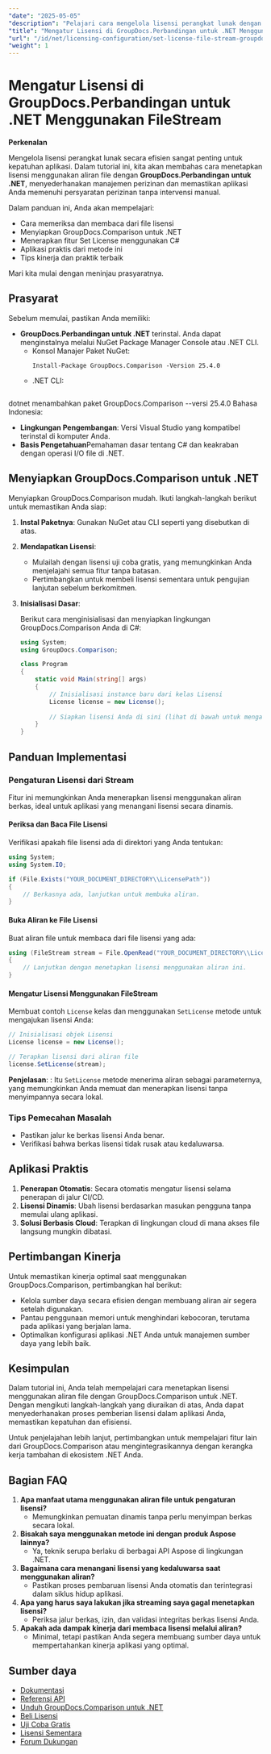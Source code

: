 ```yaml
---
"date": "2025-05-05"
"description": "Pelajari cara mengelola lisensi perangkat lunak dengan mudah menggunakan GroupDocs.Comparison untuk .NET menggunakan aliran file. Panduan ini menyediakan contoh kode dan praktik terbaik."
"title": "Mengatur Lisensi di GroupDocs.Perbandingan untuk .NET Menggunakan FileStream"
"url": "/id/net/licensing-configuration/set-license-file-stream-groupdocs-comparison-dotnet/"
"weight": 1
---
```


# Mengatur Lisensi di GroupDocs.Perbandingan untuk .NET Menggunakan FileStream

**Perkenalan**

Mengelola lisensi perangkat lunak secara efisien sangat penting untuk kepatuhan aplikasi. Dalam tutorial ini, kita akan membahas cara menetapkan lisensi menggunakan aliran file dengan **GroupDocs.Perbandingan untuk .NET**, menyederhanakan manajemen perizinan dan memastikan aplikasi Anda memenuhi persyaratan perizinan tanpa intervensi manual.

Dalam panduan ini, Anda akan mempelajari:
- Cara memeriksa dan membaca dari file lisensi
- Menyiapkan GroupDocs.Comparison untuk .NET
- Menerapkan fitur Set License menggunakan C#
- Aplikasi praktis dari metode ini
- Tips kinerja dan praktik terbaik

Mari kita mulai dengan meninjau prasyaratnya.

## Prasyarat

Sebelum memulai, pastikan Anda memiliki:
- **GroupDocs.Perbandingan untuk .NET** terinstal. Anda dapat menginstalnya melalui NuGet Package Manager Console atau .NET CLI.
  - Konsol Manajer Paket NuGet:
    ```shell
    Install-Package GroupDocs.Comparison -Version 25.4.0
    ```
  - .NET CLI:
    ```bash
dotnet menambahkan paket GroupDocs.Comparison --versi 25.4.0
    Bahasa Indonesia:
- **Lingkungan Pengembangan**: Versi Visual Studio yang kompatibel terinstal di komputer Anda.
- **Basis Pengetahuan**Pemahaman dasar tentang C# dan keakraban dengan operasi I/O file di .NET.

## Menyiapkan GroupDocs.Comparison untuk .NET

Menyiapkan GroupDocs.Comparison mudah. Ikuti langkah-langkah berikut untuk memastikan Anda siap:

1. **Instal Paketnya**: Gunakan NuGet atau CLI seperti yang disebutkan di atas.
2. **Mendapatkan Lisensi**:
   - Mulailah dengan lisensi uji coba gratis, yang memungkinkan Anda menjelajahi semua fitur tanpa batasan.
   - Pertimbangkan untuk membeli lisensi sementara untuk pengujian lanjutan sebelum berkomitmen.
3. **Inisialisasi Dasar**:

    Berikut cara menginisialisasi dan menyiapkan lingkungan GroupDocs.Comparison Anda di C#:

    ```csharp
    using System;
    using GroupDocs.Comparison;

    class Program
    {
        static void Main(string[] args)
        {
            // Inisialisasi instance baru dari kelas Lisensi
            License license = new License();
            
            // Siapkan lisensi Anda di sini (lihat di bawah untuk mengaturnya dari aliran)
        }
    }
    ```

## Panduan Implementasi

### Pengaturan Lisensi dari Stream

Fitur ini memungkinkan Anda menerapkan lisensi menggunakan aliran berkas, ideal untuk aplikasi yang menangani lisensi secara dinamis.

#### Periksa dan Baca File Lisensi

Verifikasi apakah file lisensi ada di direktori yang Anda tentukan:

```csharp
using System;
using System.IO;

if (File.Exists("YOUR_DOCUMENT_DIRECTORY\\LicensePath"))
{
    // Berkasnya ada, lanjutkan untuk membuka aliran.
}
```

#### Buka Aliran ke File Lisensi

Buat aliran file untuk membaca dari file lisensi yang ada:

```csharp
using (FileStream stream = File.OpenRead("YOUR_DOCUMENT_DIRECTORY\\LicensePath"))
{
    // Lanjutkan dengan menetapkan lisensi menggunakan aliran ini.
}
```

#### Mengatur Lisensi Menggunakan FileStream

Membuat contoh `License` kelas dan menggunakan `SetLicense` metode untuk mengajukan lisensi Anda:

```csharp
// Inisialisasi objek Lisensi
License license = new License();

// Terapkan lisensi dari aliran file
license.SetLicense(stream);
```

**Penjelasan**: : Itu `SetLicense` metode menerima aliran sebagai parameternya, yang memungkinkan Anda memuat dan menerapkan lisensi tanpa menyimpannya secara lokal.

### Tips Pemecahan Masalah

- Pastikan jalur ke berkas lisensi Anda benar.
- Verifikasi bahwa berkas lisensi tidak rusak atau kedaluwarsa.

## Aplikasi Praktis

1. **Penerapan Otomatis**: Secara otomatis mengatur lisensi selama penerapan di jalur CI/CD.
2. **Lisensi Dinamis**: Ubah lisensi berdasarkan masukan pengguna tanpa memulai ulang aplikasi.
3. **Solusi Berbasis Cloud**: Terapkan di lingkungan cloud di mana akses file langsung mungkin dibatasi.

## Pertimbangan Kinerja

Untuk memastikan kinerja optimal saat menggunakan GroupDocs.Comparison, pertimbangkan hal berikut:
- Kelola sumber daya secara efisien dengan membuang aliran air segera setelah digunakan.
- Pantau penggunaan memori untuk menghindari kebocoran, terutama pada aplikasi yang berjalan lama.
- Optimalkan konfigurasi aplikasi .NET Anda untuk manajemen sumber daya yang lebih baik.

## Kesimpulan

Dalam tutorial ini, Anda telah mempelajari cara menetapkan lisensi menggunakan aliran file dengan GroupDocs.Comparison untuk .NET. Dengan mengikuti langkah-langkah yang diuraikan di atas, Anda dapat menyederhanakan proses pemberian lisensi dalam aplikasi Anda, memastikan kepatuhan dan efisiensi.

Untuk penjelajahan lebih lanjut, pertimbangkan untuk mempelajari fitur lain dari GroupDocs.Comparison atau mengintegrasikannya dengan kerangka kerja tambahan di ekosistem .NET Anda.

## Bagian FAQ

1. **Apa manfaat utama menggunakan aliran file untuk pengaturan lisensi?**
   - Memungkinkan pemuatan dinamis tanpa perlu menyimpan berkas secara lokal.
2. **Bisakah saya menggunakan metode ini dengan produk Aspose lainnya?**
   - Ya, teknik serupa berlaku di berbagai API Aspose di lingkungan .NET.
3. **Bagaimana cara menangani lisensi yang kedaluwarsa saat menggunakan aliran?**
   - Pastikan proses pembaruan lisensi Anda otomatis dan terintegrasi dalam siklus hidup aplikasi.
4. **Apa yang harus saya lakukan jika streaming saya gagal menetapkan lisensi?**
   - Periksa jalur berkas, izin, dan validasi integritas berkas lisensi Anda.
5. **Apakah ada dampak kinerja dari membaca lisensi melalui aliran?**
   - Minimal, tetapi pastikan Anda segera membuang sumber daya untuk mempertahankan kinerja aplikasi yang optimal.

## Sumber daya

- [Dokumentasi](https://docs.groupdocs.com/comparison/net/)
- [Referensi API](https://reference.groupdocs.com/comparison/net/)
- [Unduh GroupDocs.Comparison untuk .NET](https://releases.groupdocs.com/comparison/net/)
- [Beli Lisensi](https://purchase.groupdocs.com/buy)
- [Uji Coba Gratis](https://releases.groupdocs.com/comparison/net/)
- [Lisensi Sementara](https://purchase.groupdocs.com/temporary-license/)
- [Forum Dukungan](https://forum.groupdocs.com/c/comparison/)